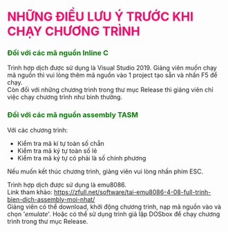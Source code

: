 # <span style="color:#FF0066">NHỮNG ĐIỀU LƯU Ý TRƯỚC KHI CHẠY CHƯƠNG TRÌNH</span>
### <span style="color:green">Đối với các mã nguồn Inline C</span>
Trình hợp dịch được sử dụng là Visual Studio 2019. Giảng viên muốn chạy mã nguồn thì vui lòng thêm mã nguồn vào 1 project tạo sẵn và nhấn F5 để chạy.\
Còn đối với những chương trình trong thư mục Release thì giảng viên chỉ việc chạy chương trình như bình thường.

### <span style="color:green">Đối với các mã nguồn assembly TASM</span>
Với các chương trình:
* Kiểm tra mã kí tự toàn số chẵn
* Kiểm tra mã ký tự toàn số lẻ
* Kiểm tra mã ký tự có phải là số chính phương

Nếu muốn kết thúc chương trình, giảng viên vui lòng nhấn phím ESC.

Trình hợp dịch được sử dụng là emu8086.\
Link tham khảo: https://zfull.net/software/tai-emu8086-4-08-full-trinh-bien-dich-assembly-moi-nhat/ \
Giảng viên có thể download, khởi động chương trình, nạp mã nguồn vào và chọn '*emulate*'. Hoặc có thể sử dụng trình giả lập DOSbox để chạy chương trình trong thư mục Release.
